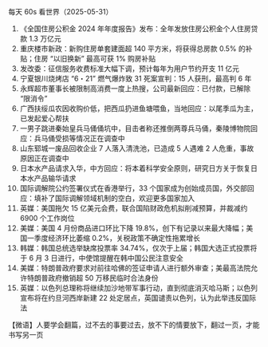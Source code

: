 每天 60s 看世界（2025-05-31）

1. 《全国住房公积金 2024 年年度报告》发布：全年发放住房公积金个人住房贷款 1.3 万亿元
2. 重庆楼市新政：新购住房单套建面超 140 平方米，将获得总房款 0.5% 的补贴；住房 “以旧换新” 最高可获 1% 购房补贴
3. 发改委：征信服务收费标准大幅下调，预计每年为用户节约开支 11 亿元
4. 宁夏银川烧烤店 “6・21” 燃气爆炸致 31 死案宣判：15 人获刑，最高判 6 年
5. 永辉超市董事长被限制高消费一度上热搜，公司最新回应：已付款，已解除 “限消令”
6. 广西扶绥瓜农因收购价低，把西瓜扔进鱼塘喂鱼，当地回应：以尾季瓜为主，已发起爱心帮扶
7. 一男子跳进秦始皇兵马俑俑坑中，目击者称还推倒两尊兵马俑，秦陵博物院回应：兵马俑受损等情况正在调查中
8. 山东郓城一废品回收企业 7 人落入清洗池，已造成 5 人遇难 2 人危重，事故原因正在调查中
9. 日本水产品请求入华，中方回应：将本着科学安全原则，研究日方关于恢复日本水产品输华请求
10. 国际调解院公约签署仪式在香港举行，33 个国家成为创始成员国，外交部回应：填补了国际调解领域机制的空白，欢迎更多国家加入
11. 英媒：美国拖欠 15 亿美元会费，联合国陷财政危机拟削减预算，并裁减约 6900 个工作岗位
12. 美媒：美国 4 月份商品进口环比下降 19.8%，创下有记录以来最大降幅；美国一季度经济环比萎缩 0.2%，关税政策不确定性拖累增长
13. 韩媒：韩国总统选举缺席投票率 34.74%，仅次于上届；韩国大选正式投票将于 6 月 3 日进行，中使馆提醒在韩中国公民注意安全
14. 美媒：特朗普政府要求对前往哈佛的签证申请人进行额外审查；美最高法院允许特朗普政府撤销超 50 万移民临时合法身份
15. 英媒：以色列总理称将继续加沙地带军事行动，直到彻底消灭哈马斯；以色列宣布将在约旦河西岸新建 22 处定居点，英国谴责以色列，认为此举违反国际法

【微语】人要学会翻篇，过不去的事要过去，放不下的情要放下，翻过一页，才能书写另一页